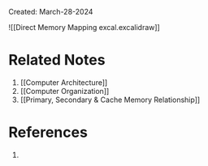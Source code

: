 Created: March-28-2024

![[Direct Memory Mapping excal.excalidraw]]
# Related Notes

1. [[Computer Architecture]]
2. [[Computer Organization]]
3. [[Primary, Secondary & Cache Memory Relationship]]
# References

1. 